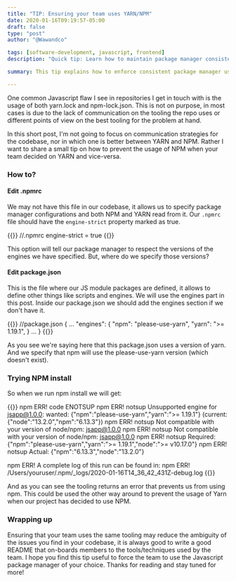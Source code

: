 ```yaml
---
title: "TIP: Ensuring your team uses YARN/NPM"
date: 2020-01-16T09:19:57-05:00
draft: false
type: "post"
author: "@Wawandco"

tags: [software-development, javascript, frontend]
description: "Quick tip: Learn how to maintain package manager consistency in your team by enforcing YARN or NPM usage. Simple steps to prevent dependency conflicts and ensure smooth development workflow."

summary: This tip explains how to enforce consistent package manager usage in JavaScript projects. By configuring .npmrc and package.json engines, teams can prevent mixing YARN and NPM. This avoids dependency conflicts and ensures smooth development workflows.

---
```

One common Javascript flaw I see in repositories I get in touch with is the usage of both yarn.lock and npm-lock.json. This is not on purpose, in most cases is due to the lack of communication on the tooling the repo uses or different points of view on the best tooling for the problem at hand.

In this short post, I'm not going to focus on communication strategies for the codebase, nor in which one is better between YARN and NPM. Rather I want to share a small tip on how to prevent the usage of NPM when your team decided on YARN and vice-versa.

### How to?

#### Edit .npmrc

We may not have this file in our codebase, it allows us to specify package manager configurations and both NPM and YARN read from it. Our `.npmrc` file should have the `engine-strict` property marked as true.

{{<copyable-code language="js">}}
//.npmrc
engine-strict = true
{{</copyable-code>}}

This option will tell our package manager to respect the versions of the engines we have specified. But, where do we specify those versions?

#### Edit package.json

This is the file where our JS module packages are defined, it allows to define other things like scripts and engines. We will use the engines part in this post. Inside our package.json we should add the engines section if we don't have it.

{{<copyable-code language="js">}}
//package.json
{
  ...
  "engines": {
    "npm": "please-use-yarn",
    "yarn": ">= 1.19.1",
  }
  ...
}
{{</copyable-code>}}

As you see we're saying here that this package.json uses a version of yarn. And we specify that npm will use the please-use-yarn version (which doesn't exist).

### Trying NPM install

So when we run npm install we will get:

{{<copyable-code language="sh">}}
npm ERR! code ENOTSUP
npm ERR! notsup Unsupported engine for jsapp@1.0.0: wanted: {"npm":"please-use-yarn","yarn":">= 1.19.1"} (current: {"node":"13.2.0","npm":"6.13.3"})
npm ERR! notsup Not compatible with your version of node/npm: jsapp@1.0.0
npm ERR! notsup Not compatible with your version of node/npm: jsapp@1.0.0
npm ERR! notsup Required: {"npm":"please-use-yarn","yarn":">= 1.19.1","node":">= v10.17.0"}
npm ERR! notsup Actual:   {"npm":"6.13.3","node":"13.2.0"}

npm ERR! A complete log of this run can be found in:
npm ERR!     /Users/youruser/.npm/_logs/2020-01-16T14_36_42_431Z-debug.log
{{</copyable-code>}}

And as you can see the tooling returns an error that prevents us from using npm. This could be used the other way around to prevent the usage of Yarn when our project has decided to use NPM.

### Wrapping up

Ensuring that your team uses the same tooling may reduce the ambiguity of the issues you find in your codebase, it is always good to write a good README that on-boards members to the tools/techniques used by the team. I hope you find this tip useful to force the team to use the Javascript package manager of your choice. Thanks for reading and stay tuned for more!
